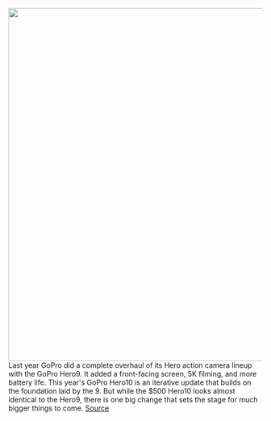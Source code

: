 <img src='https://cdn0.vox-cdn.com/hermano/verge/product/image/9674/bfarsace_210909_4746_0008.jpg' width='700px' /><br/>
Last year GoPro did a complete overhaul of its Hero action camera lineup with the GoPro Hero9. It added a front-facing screen, 5K filming, and more battery life. This year's GoPro Hero10 is an iterative update that builds on the foundation laid by the 9. But while the $500 Hero10 looks almost identical to the Hero9, there is one big change that sets the stage for much bigger things to come.
<a href='https://www.theverge.com/22675560/gopro-hero10-action-camera-review'> Source <a/>